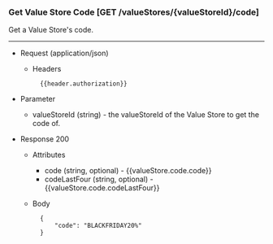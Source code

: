 ### Get Value Store Code [GET /valueStores/{valueStoreId}/code]

Get a Value Store's code.

---

+ Request (application/json)
    + Headers
    
            {{header.authorization}}

+ Parameter
    + valueStoreId (string) - the valueStoreId of the Value Store to get the code of.

+ Response 200
    + Attributes
        + code (string, optional) - {{valueStore.code.code}}
        + codeLastFour (string, optional) - {{valueStore.code.codeLastFour}}

    + Body

            {
                "code": "BLACKFRIDAY20%"
            }
